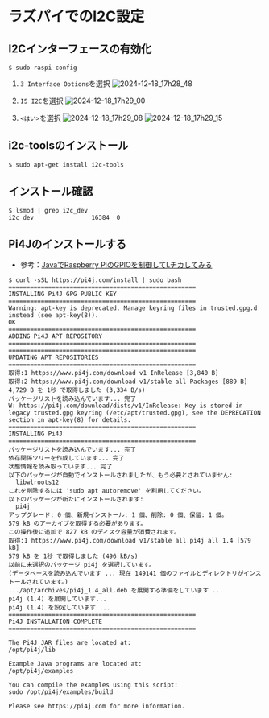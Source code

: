 # ラズパイでのI2C設定

## I2Cインターフェースの有効化
```
$ sudo raspi-config
```
1. `3 Interface Options`を選択
![2024-12-18_17h28_48](https://github.com/user-attachments/assets/dfb1a6ce-5d4b-4070-9f7c-5936946b3c15)

2. `I5 I2C`を選択
![2024-12-18_17h29_00](https://github.com/user-attachments/assets/f8df0a25-4184-4e67-8e06-537599248cae)

3. `<はい>`を選択
![2024-12-18_17h29_08](https://github.com/user-attachments/assets/768f4e4c-259c-47b0-b7dd-42f21ba7f79e)
![2024-12-18_17h29_15](https://github.com/user-attachments/assets/0cb6fdfa-14ac-408f-896c-8982514edcbb)

## i2c-toolsのインストール
```
$ sudo apt-get install i2c-tools
```

## インストール確認
```
$ lsmod | grep i2c_dev
i2c_dev                16384  0
```

## Pi4Jのインストールする
- 参考：[JavaでRaspberry PiのGPIOを制御してLチカしてみる](https://reasonable-code.com/raspberrypi-java/)
```
$ curl -sSL https://pi4j.com/install | sudo bash
====================================================
INSTALLING Pi4J GPG PUBLIC KEY
====================================================
Warning: apt-key is deprecated. Manage keyring files in trusted.gpg.d instead (see apt-key(8)).
OK
====================================================
ADDING Pi4J APT REPOSITORY
====================================================
====================================================
UPDATING APT REPOSITORIES
====================================================
取得:1 https://www.pi4j.com/download v1 InRelease [3,840 B]
取得:2 https://www.pi4j.com/download v1/stable all Packages [889 B]
4,729 B を 1秒 で取得しました (3,334 B/s)
パッケージリストを読み込んでいます... 完了
W: https://pi4j.com/download/dists/v1/InRelease: Key is stored in legacy trusted.gpg keyring (/etc/apt/trusted.gpg), see the DEPRECATION section in apt-key(8) for details.
====================================================
INSTALLING Pi4J
====================================================
パッケージリストを読み込んでいます... 完了
依存関係ツリーを作成しています... 完了        
状態情報を読み取っています... 完了        
以下のパッケージが自動でインストールされましたが、もう必要とされていません:
  libwlroots12
これを削除するには 'sudo apt autoremove' を利用してください。
以下のパッケージが新たにインストールされます:
  pi4j
アップグレード: 0 個、新規インストール: 1 個、削除: 0 個、保留: 1 個。
579 kB のアーカイブを取得する必要があります。
この操作後に追加で 827 kB のディスク容量が消費されます。
取得:1 https://www.pi4j.com/download v1/stable all pi4j all 1.4 [579 kB]
579 kB を 1秒 で取得しました (496 kB/s)
以前に未選択のパッケージ pi4j を選択しています。
(データベースを読み込んでいます ... 現在 149141 個のファイルとディレクトリがインストールされています。)
.../apt/archives/pi4j_1.4_all.deb を展開する準備をしています ...
pi4j (1.4) を展開しています...
pi4j (1.4) を設定しています ...
====================================================
Pi4J INSTALLATION COMPLETE
====================================================

The Pi4J JAR files are located at:
/opt/pi4j/lib

Example Java programs are located at:
/opt/pi4j/examples

You can compile the examples using this script:
sudo /opt/pi4j/examples/build

Please see https://pi4j.com for more information.
```